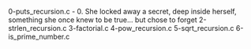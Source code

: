 0-puts_recursion.c - 0. She locked away a secret, deep inside herself, something she once knew to be true... but chose to forget 
2-strlen_recursion.c
3-factorial.c
4-pow_recursion.c
5-sqrt_recursion.c
6-is_prime_number.c
